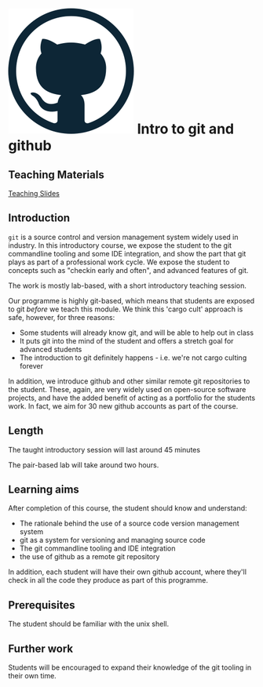# ![Intro to git and github](/assets/img/github-256.png) Intro to git and github
## Teaching Materials

[Teaching Slides](https://gitpitch.com/iotinafrica/intro-to-git-and-github)

## Introduction

`git` is a source control and version management system widely used in industry. In this introductory course,
we expose the student to the git commandline tooling and some IDE integration, and show the part that git
plays as part of a professional work cycle. We expose the student to concepts such as "checkin early and often",
and advanced features of git.

The work is mostly lab-based, with a short introductory teaching session.

Our programme is highly git-based, which means that students are exposed to git *before* we teach this module.
We think this 'cargo cult' approach is safe, however, for three reasons:
* Some students will already know git, and will be able to help out in class
* It puts git into the mind of the student and offers a stretch goal for advanced students
* The introduction to git definitely happens - i.e. we're not cargo culting forever

In addition, we introduce github and other similar remote git repositories to the student. These, again, are
very widely used on open-source software projects, and have the added benefit of acting as a portfolio for the
students work. In fact, we aim for 30 new github accounts as part of the course.

## Length
The taught introductory session will last around 45 minutes

The pair-based lab will take around two hours.

## Learning aims
After completion of this course, the student should know and understand:
* The rationale behind the use of a source code version management system
* git as a system for versioning and managing source code
* The git commandline tooling and IDE integration
* the use of github as a remote git repository

In addition, each student will have their own github account, where they'll check in all the code
they produce as part of this programme.

## Prerequisites
The student should be familiar with the unix shell.

## Further work
Students will be encouraged to expand their knowledge of the git tooling in their own time.